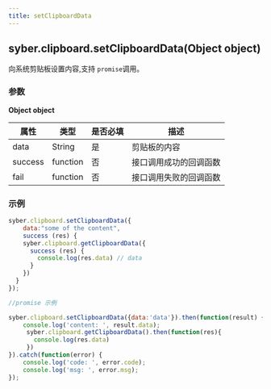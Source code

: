```yaml
---
title: setClipboardData
---
```


## syber.clipboard.setClipboardData(Object object)
向系统剪贴板设置内容,支持 `promise`调用。

### 参数

**Object object**

| 属性    | 类型     | 是否必填 | 描述                   |
| ------- | -------- | -------- | ---------------------- |
| data    | String   | 是       | 剪贴板的内容           |
| success | function | 否       | 接口调用成功的回调函数 |
| fail    | function | 否       | 接口调用失败的回调函数 |

### 示例
```javascript
syber.clipboard.setClipboardData({
    data:"some of the content",
    success (res) {
    syber.clipboard.getClipboardData({
      success (res) {
        console.log(res.data) // data
      }
    })
  }
});

//promise 示例

syber.clipboard.setClipboardData({data:'data'}).then(function(result) {
    console.log('content: ', result.data);
     syber.clipboard.getClipboardData().then(function(res){
       console.log(res.data)
     })
}).catch(function(error) {
    console.log('code: ', error.code);
    console.log('msg: ', error.msg);
});


```
